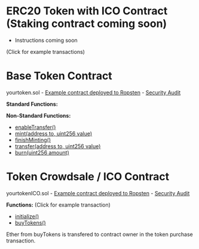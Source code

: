 # ERC20 Token with ICO Contract (Staking contract coming soon)

* Instructions coming soon

(Click for example transactions)

# Base Token Contract

yourtoken.sol - [Example contract deployed to Ropsten](https://ropsten.etherscan.io/token/0x93903333a4162885f43cd186aefefc246ffa927a) - [Security Audit](#)

**Standard Functions:** 

**Non-Standard Functions:**
* [enableTransfer()](https://ropsten.etherscan.io/tx/0x3c002eae81d7101b67d0c323d64d60c6c0cb4bf7f1b2dbe87863bb92c88d07f0)
* [mint(address to, uint256 value)](https://ropsten.etherscan.io/tx/0x789faaad923642a5842115612f618c57fc2f1f01486196d872a2ad7a70acc88b)
* [finishMinting()](https://ropsten.etherscan.io/tx/0x1c6affdf9883ee9196282aa86e53faf341fa40457a8005a9bc7d30f6af201075)
* [transfer(address to, uint256 value)](https://ropsten.etherscan.io/tx/0x55848251c762032f47aa731b6d1972c6312cd80a71e4dc38605e9e9e5ea5aced)
* [burn(uint256 amount)](https://ropsten.etherscan.io/tx/0x631e68bd0b66dde2bfb81a2d735ac6371e2c2d3259f751515cff754f3e861eec)

# Token Crowdsale / ICO Contract

yourtokenICO.sol - [Example contract deployed to Ropsten](https://ropsten.etherscan.io/address/0x27db5fa7f9c5d9a2f9260316db4c004aef7cbefa#code) - [Security Audit](#)

**Functions:** (Click for example transaction)

* [initialize()](https://ropsten.etherscan.io/tx/0x79ae6bc7e626c7c940537946ca93efcc567bb5df61a44d889221d6741a91f309)
* [buyTokens()](https://ropsten.etherscan.io/tx/0xba457cd3722a5bfd6d04e52934ea9e1b81a92a3707628fe33e42bdf21c426111)

Ether from buyTokens is transfered to contract owner in the token purchase transaction.
